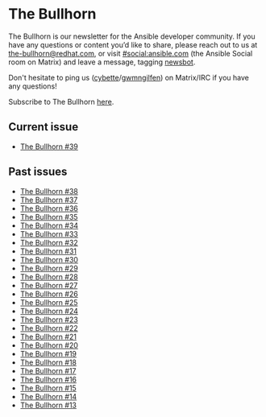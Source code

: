 # The Bullhorn

The Bullhorn is our newsletter for the Ansible developer community. If you have any questions or content you’d like to share, please reach out to us at the-bullhorn@redhat.com, or visit [#social:ansible.com](https://matrix.to/#/#social:ansible.com) (the Ansible Social room on Matrix) and leave a message, tagging [newsbot](https://matrix.to/#/@newsbot:ansible.im).

Don't hesitate to ping us ([cybette](https://matrix.to/#/@cybette:ansible.im)/[gwmngilfen](https://matrix.to/#/@gwmngilfen:ansible.im)) on Matrix/IRC if you have any questions!

Subscribe to The Bullhorn [here](http://eepurl.com/gZmiEP).

## Current issue

* [The Bullhorn #39](posts/issue39.md)

## Past issues

* [The Bullhorn #38](posts/issue38.md)
* [The Bullhorn #37](posts/issue37.md)
* [The Bullhorn #36](posts/issue36.md)
* [The Bullhorn #35](posts/issue35.md)
* [The Bullhorn #34](posts/issue34.md)
* [The Bullhorn #33](posts/issue33.md)
* [The Bullhorn #32](posts/issue32.md)
* [The Bullhorn #31](posts/issue31.md)
* [The Bullhorn #30](posts/issue30.md)
* [The Bullhorn #29](posts/issue29.md)
* [The Bullhorn #28](posts/issue28.md)
* [The Bullhorn #27](posts/issue27.md)
* [The Bullhorn #26](posts/issue26.md)
* [The Bullhorn #25](posts/issue25.md)
* [The Bullhorn #24](posts/issue24.md)
* [The Bullhorn #23](posts/issue23.md)
* [The Bullhorn #22](posts/issue22.md)
* [The Bullhorn #21](posts/issue21.md)
* [The Bullhorn #20](posts/issue20.md)
* [The Bullhorn #19](posts/issue19.md)
* [The Bullhorn #18](posts/issue18.md)
* [The Bullhorn #17](posts/issue17.md)
* [The Bullhorn #16](posts/issue16.md)
* [The Bullhorn #15](posts/issue15.md)
* [The Bullhorn #14](posts/issue14.md)
* [The Bullhorn #13](posts/issue13.md)


